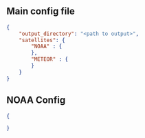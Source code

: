## Main config file
```json
{
    "output_directory": "<path to output>",
    "satellites": {
        "NOAA" : {
        },
        "METEOR" : {
        }
    }
}
```


## NOAA Config
```json 
{

}
```